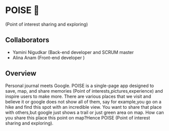 # POISE 📍
(Point of interest sharing and exploring)

## Collaborators
- Yamini Nigudkar (Back-end developer and SCRUM master
- Alina Anam (Front-end developer )

## Overview
Personal journal meets Google. POISE is a single-page app designed to save, map, and share memories (Point of interests,pictures,experience) and inspire users to make more. 
There are various places that we visit and believe it or google does not show all of them, say for example,you go on a hike and find this spot with an incredible view. You want to share that place with others,but google just shows a trail or just green area on map. How can you share this place this point on map?Hence POISE (Point of interest sharing and exploring).
